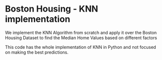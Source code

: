 # Boston Housing - KNN implementation

We implement the KNN Algorithm from scratch and apply it over the Boston Housing Dataset to find the Median Home Values based on different factors

This code has the whole implementation of KNN in Python and not focused on making the best predictions.
